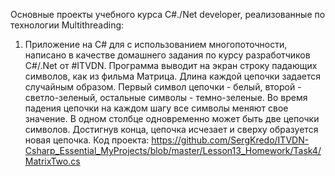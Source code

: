 Основные проекты учебного курса C#./Net developer, реализованные по технологии Multithreading:

1. Приложение на C# для с использованием многопоточности, написано в качестве домашнего задания по курсу разработчиков C#/.Net от #ITVDN. Программа выводит на экран строку падающих символов, как из фильма Матрица. Длина каждой цепочки задается случайным образом. Первый символ цепочки - белый, второй - светло-зеленый, остальные символы - темно-зеленые. Во время падения цепочки на каждом шагу все символы меняют свое значение. В одном столбце одновременно может быть две цепочки символов. Достигнув конца, цепочка исчезает и сверху образуется новая цепочка.
Код проекта: https://github.com/SergKredo/ITVDN-Csharp_Essential_MyProjects/blob/master/Lesson13_Homework/Task4/MatrixTwo.cs


